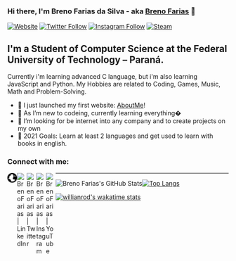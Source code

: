 ### Hi there, I'm Breno Farias da Silva - aka [Breno Farias][website] 👋

[![Website](https://img.shields.io/website?label=BrenoFarias.AboutMe&style=for-the-badge&url=https%3A%2F%2Fcodestackr.com)](https://brenofarias2.wixsite.com/aboutme)
[![Twitter Follow](https://img.shields.io/twitter/follow/BrenoFarias?color=1DA1F2&logo=twitter&style=for-the-badge)](https://twitter.com/BrenoFariasUser)
[![Instagram Follow](https://img.shields.io/badge/Instagram-E4405F?style=for-the-badge&logo=instagram&logoColor=white)](https://www.instagram.com/brenofdsilva/)
[![Steam](https://img.shields.io/badge/Steam-000000?style=for-the-badge&logo=steam&logoColor=white)](https://steamcommunity.com/id/BrenovicioGamer/)

## I'm a Student of Computer Science at the Federal University of Technology – Paraná.
Currently i'm learning advanced C language, but i'm also learning JavaScript and Python.
My Hobbies are related to Coding, Games, Music, Math and Problem-Solving. 

- 🔭 I just launched my first website: [AboutMe][website]!
- 🌱 As I’m new to codeing, currently learning everything�
- 👯 I’m looking for be internet into any company and to create projects on my own
- 🥅 2021 Goals: Learn at least 2 languages and get used to learn with books in english.


### Connect with me:

[<img align="left" alt="AboutMe.com" width="22px" src="https://raw.githubusercontent.com/iconic/open-iconic/master/svg/globe.svg" />][website]
[<img align="left" alt="BrenoFarias | LinkedIn" width="22px" src="https://cdn.jsdelivr.net/npm/simple-icons@v3/icons/linkedin.svg" />][linkedin]
[<img align="left" alt="BrenoFarias | Twitter" width="22px" src="https://cdn.jsdelivr.net/npm/simple-icons@v3/icons/twitter.svg" />][twitter]
[<img align="left" alt="BrenoFarias | Instagram" width="22px" src="https://cdn.jsdelivr.net/npm/simple-icons@v3/icons/instagram.svg" />][instagram]
[<img align="left" alt="BrenoFarias | YouTube" width="22px" src="https://cdn.jsdelivr.net/npm/simple-icons@v3/icons/youtube.svg" />][youtube]

---
  
<img align="left" alt="Breno Farias's GitHub Stats" src="https://github-readme-stats.vercel.app/api?username=BrenoFariasdaSilva&show_icons=true&hide_border=true&count_private=true&theme=tokyonight" />




[![Top Langs](https://github-readme-stats.vercel.app/api/top-langs/?username=BrenoFariasdaSilva)](https://github.com/BrenoFariasdaSilva/github-readme-stats)




[![willianrod's wakatime stats](https://github-readme-stats.vercel.app/api/wakatime?username=BrenoFarias)](https://github.com/BrenoFarias/github-readme-stats)


[website]: https://brenofarias2.wixsite.com/aboutme
[twitter]: https://twitter.com/BrenoFariasUser
[youtube]: https://www.youtube.com/channel/UCLoSdHUd7B-5RAPfRtqrGGw
[instagram]: https://www.instagram.com/brenofdsilva/
[linkedin]: https://www.linkedin.com/in/breno-farias-da-silva-79641698/
[facebook]: https://www.facebook.com/BrenoFariasDaSilva/
[gmail]: brenofariasdasilva01@gmail.com
